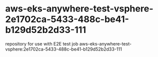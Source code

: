# aws-eks-anywhere-test-vsphere-2e1702ca-5433-488c-be41-b129d52b2d33-111
repository for use with E2E test job aws-eks-anywhere-test-vsphere:2e1702ca-5433-488c-be41-b129d52b2d33-111
